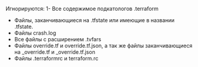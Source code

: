 Игнорируются: 
1- Все содержимое подкатологов .terraform
- Файлы, заканчивающиеся на .tfstate или имеющие в названии .tfstate.
- Файлы crash.log
- Все файлы с расширением .tvfars
- Файлы override.tf и override.tf.json, а так же файлы заканчивающиеся на _override.tf и _override.tf.json
- Файлы .terraformrc и terraform.rc
